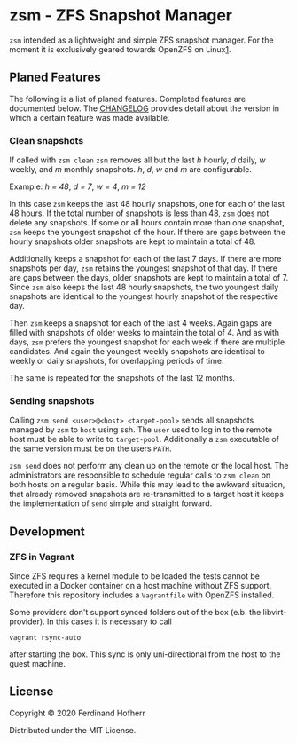 # zsm - ZFS Snapshot Manager

`zsm` intended as a lightweight and simple ZFS snapshot manager. For the
moment it is exclusively geared towards OpenZFS on Linux[1].

## Planed Features

The following is a list of planed features. Completed features are
documented below. The [CHANGELOG](CHANGELOG.md) provides detail about
the version in which a certain feature was made available.

### Clean snapshots

If called with `zsm clean` `zsm` removes all but the last *h* hourly,
*d* daily, *w* weekly, and *m* monthly snapshots. *h*, *d*, *w* and *m*
are configurable.

Example: *h = 48*, *d = 7*, *w = 4*, *m = 12*

In this case `zsm` keeps the last 48 hourly snapshots, one for each of
the last 48 hours. If the total number of snapshots is less than 48,
`zsm` does not delete any snapshots. If some or all hours contain more
than one snapshot, `zsm` keeps the youngest snapshot of the hour. If
there are gaps between the hourly snapshots older snapshots are kept to
maintain a total of 48.

Additionally keeps a snapshot for each of the last 7 days. If there are
more snapshots per day, `zsm` retains the youngest snapshot of that day.
If there are gaps between the days, older snapshots are kept to maintain
a total of 7. Since `zsm` also keeps the last 48 hourly snapshots, the
two youngest daily snapshots are identical to the youngest hourly
snapshot of the respective day.

Then `zsm` keeps a snapshot for each of the last 4 weeks. Again gaps are
filled with snapshots of older weeks to maintain the total of 4. And as
with days, `zsm` prefers the youngest snapshot for each week if there
are multiple candidates. And again the youngest weekly snapshots are
identical to weekly or daily snapshots, for overlapping periods of time.

The same is repeated for the snapshots of the last 12 months.

### Sending snapshots

Calling `zsm send <user>@<host> <target-pool>` sends all snapshots
managed by `zsm` to `host` using ssh. The `user` used to log in to the
remote host must be able to write to `target-pool`. Additionally a `zsm`
executable of the same version must be on the users `PATH`.

`zsm send` does not perform any clean up on the remote or the local
host. The administrators are responsible to schedule regular calls to
`zsm clean` on both hosts on a regular basis. While this may lead to the
awkward situation, that already removed snapshots are re-transmitted to
a target host it keeps the implementation of `send` simple and straight
forward.

## Development

### ZFS in Vagrant

Since ZFS requires a kernel module to be loaded the tests cannot be
executed in a Docker container on a host machine without ZFS support.
Therefore this repository includes a `Vagrantfile` with OpenZFS
installed.

Some providers don't support synced folders out of the box (e.b. the
libvirt-provider). In this cases it is necessary to call

    vagrant rsync-auto

after starting the box. This sync is only uni-directional from the host
to the guest machine.

## License

Copyright © 2020 Ferdinand Hofherr

Distributed under the MIT License.

[1]: https://zfsonlinux.org/
